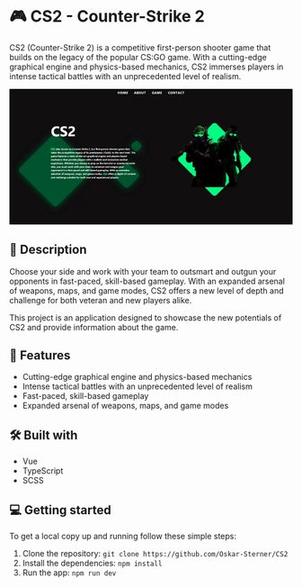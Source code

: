# 🎮 CS2 - Counter-Strike 2

CS2 (Counter-Strike 2) is a competitive first-person shooter game that builds on the legacy of the popular CS:GO game. With a cutting-edge graphical engine and physics-based mechanics, CS2 immerses players in intense tactical battles with an unprecedented level of realism.

![CS2 Preview](https://github.com/Oskar-Sterner/CS2/blob/main/src/assets/preview.gif)

## 📝 Description

Choose your side and work with your team to outsmart and outgun your opponents in fast-paced, skill-based gameplay. With an expanded arsenal of weapons, maps, and game modes, CS2 offers a new level of depth and challenge for both veteran and new players alike.

This project is an application designed to showcase the new potentials of CS2 and provide information about the game.

## 🚀 Features

- Cutting-edge graphical engine and physics-based mechanics
- Intense tactical battles with an unprecedented level of realism
- Fast-paced, skill-based gameplay
- Expanded arsenal of weapons, maps, and game modes

## 🛠️ Built with

- Vue
- TypeScript
- SCSS

## 💻 Getting started

To get a local copy up and running follow these simple steps:

1. Clone the repository: `git clone https://github.com/Oskar-Sterner/CS2`
2. Install the dependencies: `npm install`
3. Run the app: `npm run dev`
